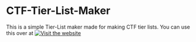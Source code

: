 # CTF-Tier-List-Maker
This is a simple Tier-List maker made for making CTF tier lists. You can use this over at [![Visit the website](https://img.shields.io/badge/Visit%20the%20website-Click%20Here-blue)](https://www.example.com)

